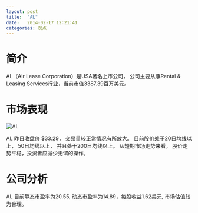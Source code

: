 ```yaml
---
layout: post
title:  "AL"
date:   2014-02-17 12:21:41
categories: 观点
---
```


# 简介
AL（Air Lease Corporation）是USA著名上市公司，
公司主要从事Rental & Leasing Services行业，当前市值3387.39百万美元。

# 市场表现

![AL](http://finviz.com/chart.ashx?t=AL&ty=c&ta=1&p=d&s=l)

AL 昨日收盘价 $33.29，
交易量较正常情况有所放大。
目前股价处于20日均线以上，
50日均线以上，
并且处于200日均线以上。
从短期市场走势来看，
股价走势平稳，投资者应减少无谓的操作。

# 公司分析
AL 目前静态市盈率为20.55, 动态市盈率为14.89，每股收益1.62美元,
市场估值较为合理。
